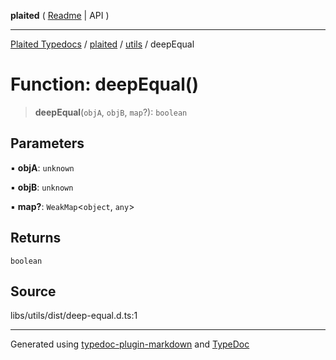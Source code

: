 **plaited** ( [Readme](../../README.md) \| API )

***

[Plaited Typedocs](../../../modules.md) / [plaited](../../modules.md) / [utils](../README.md) / deepEqual

# Function: deepEqual()

> **deepEqual**(`objA`, `objB`, `map`?): `boolean`

## Parameters

▪ **objA**: `unknown`

▪ **objB**: `unknown`

▪ **map?**: `WeakMap`\<`object`, `any`\>

## Returns

`boolean`

## Source

libs/utils/dist/deep-equal.d.ts:1

***

Generated using [typedoc-plugin-markdown](https://www.npmjs.com/package/typedoc-plugin-markdown) and [TypeDoc](https://typedoc.org/)

